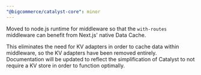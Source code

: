 ```yaml
---
"@bigcommerce/catalyst-core": minor
---
```


Moved to node.js runtime for middleware so that the `with-routes` middleware can benefit from Next.js' native Data Cache.

This eliminates the need for KV adapters in order to cache data within middleware, so the KV adapters have been removed entirely. Documentation will be updated to reflect the simplification of Catalyst to not require a KV store in order to function optimally.
